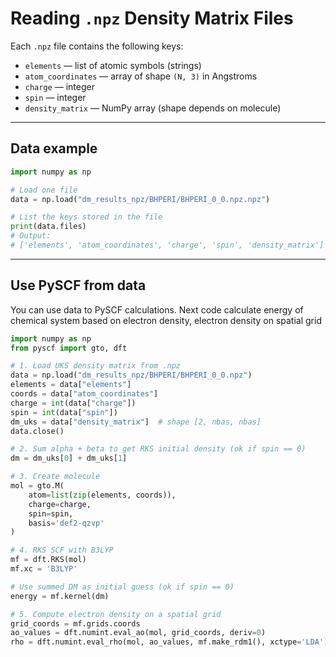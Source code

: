 # Reading `.npz` Density Matrix Files

Each `.npz` file contains the following keys:

- `elements` — list of atomic symbols (strings)
- `atom_coordinates` — array of shape `(N, 3)` in Angstroms
- `charge` — integer
- `spin` — integer
- `density_matrix` — NumPy array (shape depends on molecule)

---

## Data example

```python
import numpy as np

# Load one file
data = np.load("dm_results_npz/BHPERI/BHPERI_0_0.npz.npz")

# List the keys stored in the file
print(data.files)
# Output:
# ['elements', 'atom_coordinates', 'charge', 'spin', 'density_matrix']
```
---

## Use PySCF from data

You can use data to PySCF calculations. Next code calculate energy of chemical system based on electron density, electron density on spatial grid 

```python
import numpy as np
from pyscf import gto, dft

# 1. Load UKS density matrix from .npz
data = np.load("dm_results_npz/BHPERI/BHPERI_0_0.npz")
elements = data["elements"]
coords = data["atom_coordinates"]
charge = int(data["charge"])
spin = int(data["spin"])
dm_uks = data["density_matrix"]  # shape [2, nbas, nbas]
data.close()

# 2. Sum alpha + beta to get RKS initial density (ok if spin == 0)
dm = dm_uks[0] + dm_uks[1]

# 3. Create molecule
mol = gto.M(
    atom=list(zip(elements, coords)),
    charge=charge,
    spin=spin,
    basis='def2-qzvp'
)

# 4. RKS SCF with B3LYP
mf = dft.RKS(mol)
mf.xc = 'B3LYP'

# Use summed DM as initial guess (ok if spin == 0)
energy = mf.kernel(dm)

# 5. Compute electron density on a spatial grid
grid_coords = mf.grids.coords
ao_values = dft.numint.eval_ao(mol, grid_coords, deriv=0)
rho = dft.numint.eval_rho(mol, ao_values, mf.make_rdm1(), xctype='LDA')

